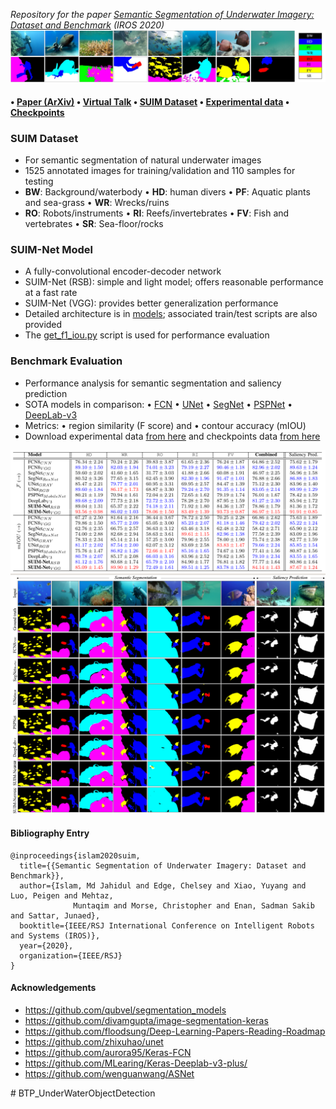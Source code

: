 *Repository for the paper [Semantic Segmentation of Underwater Imagery: Dataset and Benchmark](https://arxiv.org/pdf/2004.01241.pdf) (IROS 2020)* 
![det-data](/data/samples.jpg)

####  • [Paper (ArXiv)](https://arxiv.org/pdf/2004.01241.pdf)  • [Virtual Talk](https://youtu.be/LxWrhVeIkdg)  • [SUIM Dataset](http://irvlab.cs.umn.edu/resources/suim-dataset)  • [Experimental data](https://drive.google.com/drive/folders/1-ZGptUKC-yNFGxvOp207077_-Sf-VPOg?usp=sharing)  • [Checkpoints](https://drive.google.com/drive/folders/1aoluekvB_CzoaqGhLutwtJptIOBasl7i?usp=sharing) 

### SUIM Dataset
- For semantic segmentation of natural underwater images
- 1525 annotated images for training/validation and 110 samples for testing
- **BW**: Background/waterbody • **HD**: human divers • **PF**: Aquatic plants and sea-grass • **WR**: Wrecks/ruins
- **RO**: Robots/instruments   • **RI**: Reefs/invertebrates • **FV**: Fish and vertebrates • **SR**: Sea-floor/rocks


### SUIM-Net Model
- A fully-convolutional encoder-decoder network
- SUIM-Net (RSB): simple and light model; offers reasonable performance at a fast rate 
- SUIM-Net (VGG): provides better generalization performance 
- Detailed architecture is in [models](/models/); associated train/test scripts are also provided
- The [get_f1_iou.py](get_f1_iou.py) script is used for performance evaluation 


### Benchmark Evaluation
- Performance analysis for semantic segmentation and saliency prediction
- SOTA models in comparison: • [FCN](https://www.cv-foundation.org/openaccess/content_cvpr_2015/papers/Long_Fully_Convolutional_Networks_2015_CVPR_paper.pdf) • [UNet](https://arxiv.org/pdf/1505.04597.pdf) • [SegNet](https://arxiv.org/pdf/1505.07293.pdf) • [PSPNet](http://openaccess.thecvf.com/content_cvpr_2017/papers/Zhao_Pyramid_Scene_Parsing_CVPR_2017_paper.pdf) • [DeepLab-v3](https://arxiv.org/pdf/1706.05587.pdf) 
- Metrics: • region similarity (F score) and • contour accuracy (mIOU)
- Download experimental data [from here](https://drive.google.com/drive/folders/1-ZGptUKC-yNFGxvOp207077_-Sf-VPOg?usp=sharing) and checkpoints data [from here](https://drive.google.com/drive/folders/1aoluekvB_CzoaqGhLutwtJptIOBasl7i?usp=sharing)

![det-data](/data/quan.png)
![det-data](/data/qual.png)


#### Bibliography Entry
	
	@inproceedings{islam2020suim,
	  title={{Semantic Segmentation of Underwater Imagery: Dataset and Benchmark}},
	  author={Islam, Md Jahidul and Edge, Chelsey and Xiao, Yuyang and Luo, Peigen and Mehtaz, 
                  Muntaqim and Morse, Christopher and Enan, Sadman Sakib and Sattar, Junaed},
	  booktitle={IEEE/RSJ International Conference on Intelligent Robots and Systems (IROS)},
	  year={2020},
	  organization={IEEE/RSJ}
	}
	

#### Acknowledgements
- https://github.com/qubvel/segmentation_models
- https://github.com/divamgupta/image-segmentation-keras
- https://github.com/floodsung/Deep-Learning-Papers-Reading-Roadmap
- https://github.com/zhixuhao/unet
- https://github.com/aurora95/Keras-FCN
- https://github.com/MLearing/Keras-Deeplab-v3-plus/
- https://github.com/wenguanwang/ASNet

#   B T P _ U n d e r W a t e r O b j e c t D e t e c t i o n 
 
 